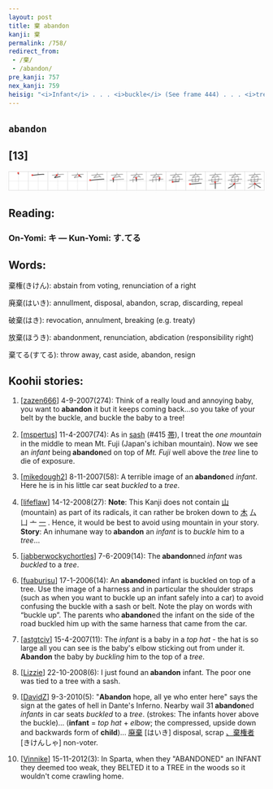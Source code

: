 ```yaml
---
layout: post
title: 棄 abandon
kanji: 棄
permalink: /758/
redirect_from:
 - /棄/
 - /abandon/
pre_kanji: 757
nex_kanji: 759
heisig: "<i>Infant</i> . . . <i>buckle</i> (See frame 444) . . . <i>tree</i>."
---
```


## `abandon`

## [13]

<div class="stroke"><img src="../images/E6A384.png" /></div>

## Reading:

### On-Yomi: キ &mdash; Kun-Yomi: す.てる

## Words:

棄権(きけん): abstain from voting, renunciation of a right

廃棄(はいき): annullment, disposal, abandon, scrap, discarding, repeal

破棄(はき): revocation, annulment, breaking (e.g. treaty)

放棄(ほうき): abandonment, renunciation, abdication (responsibility right)

棄てる(すてる): throw away, cast aside, abandon, resign

## Koohii stories:

1) [<a href="http://kanji.koohii.com/profile/zazen666">zazen666</a>] 4-9-2007(274): Think of a really loud and annoying baby, you want to<strong> abandon</strong> it but it keeps coming back...so you take of your belt by the buckle, and buckle the baby to a tree! 

2) [<a href="http://kanji.koohii.com/profile/mspertus">mspertus</a>] 11-4-2007(74): As in <a href="../415">sash</a> <span class="index">(#415 <a href="http://jisho.org/kanji/details/帯">帯</a>)</span>, I treat the <em>one</em> <em>mountain</em> in the middle to mean Mt. Fuji (Japan&#039;s ichiban mountain). Now we see an <em>infant</em> being<strong> abandon</strong>ed on top of <em>Mt. Fuji</em> well above the <em>tree</em> line to die of exposure. 

3) [<a href="http://kanji.koohii.com/profile/mikedough2">mikedough2</a>] 8-11-2007(58): A terrible image of an<strong> abandon</strong>ed <em>infant</em>. Here he is in his little car seat <em>buckled</em> to a <em>tree</em>. 

4) [<a href="http://kanji.koohii.com/profile/lifeflaw">lifeflaw</a>] 14-12-2008(27): <strong>Note</strong>: This Kanji does not contain   <a href="http://jisho.org/kanji/details/山">山</a>   (mountain) as part of its radicals, it can rather be broken down to   <a href="http://jisho.org/kanji/details/木">木</a>   厶 凵 亠   <a href="http://jisho.org/kanji/details/一">一</a>  . Hence, it would be best to avoid using mountain in your story. <strong>Story</strong>: An inhumane way to<strong> abandon</strong> an <em>infant</em> is to <em>buckle</em> him to a <em>tree</em>... 

5) [<a href="http://kanji.koohii.com/profile/jabberwockychortles">jabberwockychortles</a>] 7-6-2009(14): The<strong> abandon</strong>ned <em>infant</em> was <em>buckled</em> to a <em>tree</em>. 

6) [<a href="http://kanji.koohii.com/profile/fuaburisu">fuaburisu</a>] 17-1-2006(14): An<strong> abandon</strong>ed infant is buckled on top of a tree. Use the image of a harness and in particular the shoulder straps (such as when you want to buckle up an infant safely into a car) to avoid confusing the buckle with a sash or belt. Note the play on words with “buckle up”. The parents who<strong> abandon</strong>ed the infant on the side of the road buckled him up with the same harness that came from the car. 

7) [<a href="http://kanji.koohii.com/profile/astgtciv">astgtciv</a>] 15-4-2007(11): The <em>infant</em> is a baby in a <em>top hat</em> - the hat is so large all you can see is the baby&#039;s elbow sticking out from under it.<strong> Abandon</strong> the baby by <em>buckling</em> him to the top of a <em>tree</em>. 

8) [<a href="http://kanji.koohii.com/profile/Lizzie">Lizzie</a>] 22-10-2008(6): I just found an<strong> abandon</strong> infant. The poor one was tied to a tree with a sash. 

9) [<a href="http://kanji.koohii.com/profile/DavidZ">DavidZ</a>] 9-3-2010(5): &quot;<strong>Abandon</strong> hope, all ye who enter here&quot; says the sign at the gates of hell in Dante&#039;s Inferno. Nearby wail 31<strong> abandon</strong>ed <em>infants</em> in car seats <em>buckled</em> to a <em>tree</em>. (strokes: The infants hover above the buckle)... (<strong>infant</strong> = <em>top hat</em> + <em>elbow</em>; the compressed, upside down and backwards form of <strong>child</strong>)...   <a href="http://jisho.org/kanji/details/廃棄">廃棄</a>  [はいき] disposal, scrap  <a href="http://jisho.org/kanji/details/、棄権者">、棄権者</a>  [きけんしゃ] non-voter. 

10) [<a href="http://kanji.koohii.com/profile/Vinnike">Vinnike</a>] 15-11-2012(3): In Sparta, when they &quot;ABANDONED&quot; an INFANT they deemed too weak, they BELTED it to a TREE in the woods so it wouldn&#039;t come crawling home. 
